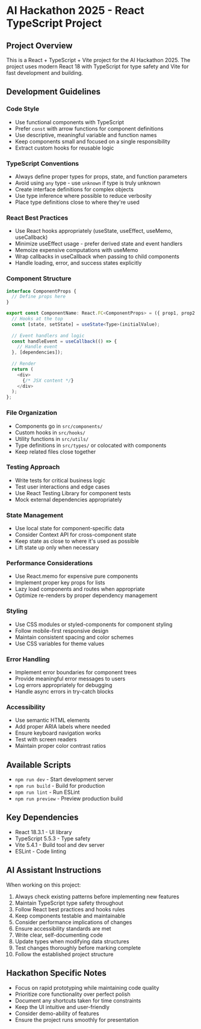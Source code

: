 # AI Hackathon 2025 - React TypeScript Project

## Project Overview
This is a React + TypeScript + Vite project for the AI Hackathon 2025. The project uses modern React 18 with TypeScript for type safety and Vite for fast development and building.

## Development Guidelines

### Code Style
- Use functional components with TypeScript
- Prefer `const` with arrow functions for component definitions
- Use descriptive, meaningful variable and function names
- Keep components small and focused on a single responsibility
- Extract custom hooks for reusable logic

### TypeScript Conventions
- Always define proper types for props, state, and function parameters
- Avoid using `any` type - use `unknown` if type is truly unknown
- Create interface definitions for complex objects
- Use type inference where possible to reduce verbosity
- Place type definitions close to where they're used

### React Best Practices
- Use React hooks appropriately (useState, useEffect, useMemo, useCallback)
- Minimize useEffect usage - prefer derived state and event handlers
- Memoize expensive computations with useMemo
- Wrap callbacks in useCallback when passing to child components
- Handle loading, error, and success states explicitly

### Component Structure
```typescript
interface ComponentProps {
  // Define props here
}

export const ComponentName: React.FC<ComponentProps> = ({ prop1, prop2 }) => {
  // Hooks at the top
  const [state, setState] = useState<Type>(initialValue);
  
  // Event handlers and logic
  const handleEvent = useCallback(() => {
    // Handle event
  }, [dependencies]);
  
  // Render
  return (
    <div>
      {/* JSX content */}
    </div>
  );
};
```

### File Organization
- Components go in `src/components/`
- Custom hooks in `src/hooks/`
- Utility functions in `src/utils/`
- Type definitions in `src/types/` or colocated with components
- Keep related files close together

### Testing Approach
- Write tests for critical business logic
- Test user interactions and edge cases
- Use React Testing Library for component tests
- Mock external dependencies appropriately

### State Management
- Use local state for component-specific data
- Consider Context API for cross-component state
- Keep state as close to where it's used as possible
- Lift state up only when necessary

### Performance Considerations
- Use React.memo for expensive pure components
- Implement proper key props for lists
- Lazy load components and routes when appropriate
- Optimize re-renders by proper dependency management

### Styling
- Use CSS modules or styled-components for component styling
- Follow mobile-first responsive design
- Maintain consistent spacing and color schemes
- Use CSS variables for theme values

### Error Handling
- Implement error boundaries for component trees
- Provide meaningful error messages to users
- Log errors appropriately for debugging
- Handle async errors in try-catch blocks

### Accessibility
- Use semantic HTML elements
- Add proper ARIA labels where needed
- Ensure keyboard navigation works
- Test with screen readers
- Maintain proper color contrast ratios

## Available Scripts
- `npm run dev` - Start development server
- `npm run build` - Build for production
- `npm run lint` - Run ESLint
- `npm run preview` - Preview production build

## Key Dependencies
- React 18.3.1 - UI library
- TypeScript 5.5.3 - Type safety
- Vite 5.4.1 - Build tool and dev server
- ESLint - Code linting

## AI Assistant Instructions
When working on this project:
1. Always check existing patterns before implementing new features
2. Maintain TypeScript type safety throughout
3. Follow React best practices and hooks rules
4. Keep components testable and maintainable
5. Consider performance implications of changes
6. Ensure accessibility standards are met
7. Write clear, self-documenting code
8. Update types when modifying data structures
9. Test changes thoroughly before marking complete
10. Follow the established project structure

## Hackathon Specific Notes
- Focus on rapid prototyping while maintaining code quality
- Prioritize core functionality over perfect polish
- Document any shortcuts taken for time constraints
- Keep the UI intuitive and user-friendly
- Consider demo-ability of features
- Ensure the project runs smoothly for presentation